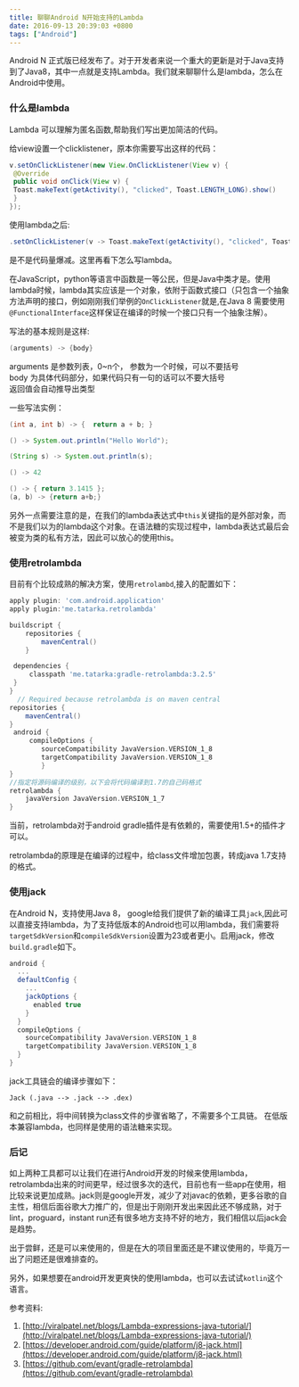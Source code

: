 ```yaml
---
title: 聊聊Android N开始支持的Lambda   
date: 2016-09-13 20:39:03 +0800
tags: ["Android"]
---
```





Android N 正式版已经发布了。对于开发者来说一个重大的更新是对于Java支持到了Java8，其中一点就是支持Lambda。我们就来聊聊什么是lambda，怎么在Android中使用。

### 什么是lambda

Lambda 可以理解为匿名函数,帮助我们写出更加简洁的代码。

<!--more-->

给view设置一个clicklistener，原本你需要写出这样的代码：

```java
v.setOnClickListener(new View.OnClickListener(View v) {
 @Override
 public void onClick(View v) {
 Toast.makeText(getActivity(), "clicked", Toast.LENGTH_LONG).show()
 }
});
```

使用lambda之后:

```java
.setOnClickListener(v -> Toast.makeText(getActivity(), "clicked", Toast.LENGTH_LONG).show());
```

是不是代码量爆减。这里再看下怎么写lambda。

在JavaScript，python等语言中函数是一等公民，但是Java中类才是。使用lambda时候，lambda其实应该是一个对象，依附于函数式接口（只包含一个抽象方法声明的接口，例如刚刚我们举例的`OnClickListener`就是,在Java 8 需要使用`@FunctionalInterface`这样保证在编译的时候一个接口只有一个抽象注解）。

写法的基本规则是这样:

```java
(arguments) -> {body}
```

arguments 是参数列表，0~n个， 参数为一个时候，可以不要括号        
body 为具体代码部分，如果代码只有一句的话可以不要大括号    
返回值会自动推导出类型    

一些写法实例：

```java
(int a, int b) -> {  return a + b; }

() -> System.out.println("Hello World");

(String s) -> System.out.println(s);

() -> 42

() -> { return 3.1415 };
(a, b) -> {return a+b;}
```

另外一点需要注意的是，在我们的lambda表达式中`this`关键指的是外部对象，而不是我们以为的lambda这个对象。在语法糖的实现过程中，lambda表达式最后会被变为类的私有方法，因此可以放心的使用this。



### 使用retrolambda

目前有个比较成熟的解决方案，使用`retrolambd`,接入的配置如下：


```groovy
apply plugin: 'com.android.application' 
apply plugin:'me.tatarka.retrolambda'

buildscript {
    repositories {
        mavenCentral()
    }

 dependencies {
     classpath 'me.tatarka:gradle-retrolambda:3.2.5'
 } 
}
  // Required because retrolambda is on maven central
repositories {
    mavenCentral() 
}
 android {   
     compileOptions {
        sourceCompatibility JavaVersion.VERSION_1_8
        targetCompatibility JavaVersion.VERSION_1_8   
        }
}
//指定将源码编译的级别，以下会将代码编译到1.7的自己码格式
retrolambda {
	javaVersion JavaVersion.VERSION_1_7
}
```

当前，retrolambda对于android gradle插件是有依赖的，需要使用1.5+的插件才可以。

retrolambda的原理是在编译的过程中，给class文件增加包裹，转成java 1.7支持的格式。


### 使用jack
在Android N，支持使用Java 8， google给我们提供了新的编译工具`jack`,因此可以直接支持lambda，为了支持低版本的Android也可以用lambda，我们需要将`targetSdkVersion`和`compileSdkVersion`设置为23或者更小。启用jack，修改`build.gradle`如下。

```groovy
android {
  ...
  defaultConfig {
    ...
    jackOptions {
      enabled true
    }
  }
  compileOptions {
    sourceCompatibility JavaVersion.VERSION_1_8
    targetCompatibility JavaVersion.VERSION_1_8
  }
}
```

jack工具链会的编译步骤如下：
```
Jack (.java --> .jack --> .dex)
```
和之前相比，将中间转换为class文件的步骤省略了，不需要多个工具链。
在低版本兼容lambda，也同样是使用的语法糖来实现。



### 后记

如上两种工具都可以让我们在进行Android开发的时候来使用lambda，retrolambda出来的时间更早，经过很多次的迭代，目前也有一些app在使用，相比较来说更加成熟。jack则是google开发，减少了对javac的依赖，更多谷歌的自主性，相信后面谷歌大力推广的，但是出于刚刚开发出来因此还不够成熟，对于lint，proguard，instant run还有很多地方支持不好的地方，我们相信以后jack会是趋势。

出于尝鲜，还是可以来使用的，但是在大的项目里面还是不建议使用的，毕竟万一出了问题还是很难排查的。

另外，如果想要在android开发更爽快的使用lambda，也可以去试试`kotlin`这个语言。

参考资料:      
1. [http://viralpatel.net/blogs/Lambda-expressions-java-tutorial/](http://viralpatel.net/blogs/Lambda-expressions-java-tutorial/)       
2. [https://developer.android.com/guide/platform/j8-jack.html](https://developer.android.com/guide/platform/j8-jack.html)     
3. [https://github.com/evant/gradle-retrolambda](https://github.com/evant/gradle-retrolambda)